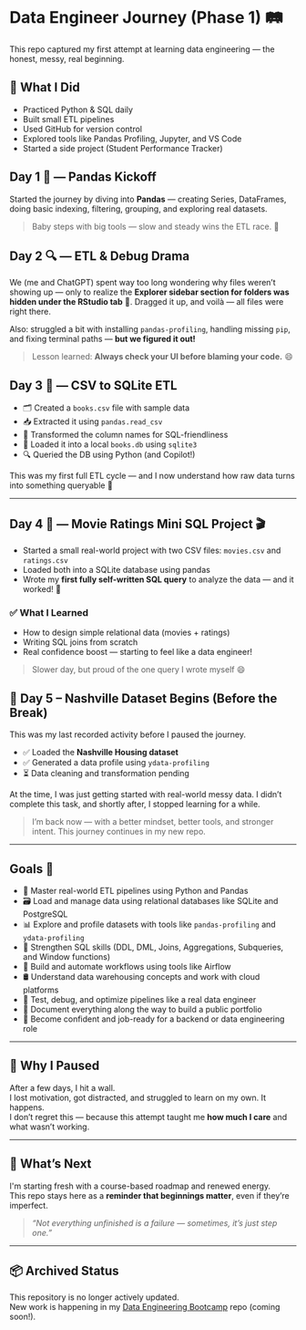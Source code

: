 # Data Engineer Journey (Phase 1) 🛤️

This repo captured my first attempt at learning data engineering — the honest, messy, real beginning.

## 🌱 What I Did

- Practiced Python & SQL daily
- Built small ETL pipelines
- Used GitHub for version control
- Explored tools like Pandas Profiling, Jupyter, and VS Code
- Started a side project (Student Performance Tracker)

## Day 1 🐼 — Pandas Kickoff

Started the journey by diving into **Pandas** — creating Series, DataFrames, doing basic indexing, filtering, grouping, and exploring real datasets.

> Baby steps with big tools — slow and steady wins the ETL race. 🐢

## Day 2 🔍 — ETL & Debug Drama

We (me and ChatGPT) spent way too long wondering why files weren’t showing up — only to realize the **Explorer sidebar section for folders was hidden under the RStudio tab** 🤯. Dragged it up, and voilà — all files were right there.

Also: struggled a bit with installing `pandas-profiling`, handling missing `pip`, and fixing terminal paths — **but we figured it out!**

> Lesson learned: **Always check your UI before blaming your code.** 😄

## Day 3 📅 — CSV to SQLite ETL

- 🗂️ Created a `books.csv` file with sample data
- 📥 Extracted it using `pandas.read_csv`
- 🧹 Transformed the column names for SQL-friendliness
- 🧱 Loaded it into a local `books.db` using `sqlite3`
- 🔍 Queried the DB using Python (and Copilot!)

This was my first full ETL cycle — and I now understand how raw data turns into something queryable 💪

---

## Day 4 📅 — Movie Ratings Mini SQL Project 🎬

- Started a small real-world project with two CSV files: `movies.csv` and `ratings.csv`
- Loaded both into a SQLite database using pandas
- Wrote my **first fully self-written SQL query** to analyze the data — and it worked! 🥳

### ✅ What I Learned
- How to design simple relational data (movies + ratings)
- Writing SQL joins from scratch
- Real confidence boost — starting to feel like a data engineer!

> Slower day, but proud of the one query I wrote myself 😄

## 📅 Day 5 – Nashville Dataset Begins (Before the Break)

This was my last recorded activity before I paused the journey.

- ✅ Loaded the **Nashville Housing dataset**
- ✅ Generated a data profile using `ydata-profiling`
- ⏳ Data cleaning and transformation pending

At the time, I was just getting started with real-world messy data. I didn’t complete this task, and shortly after, I stopped learning for a while.

> I’m back now — with a better mindset, better tools, and stronger intent. This journey continues in my new repo.

---

## Goals 🎯

- 🔄 Master real-world ETL pipelines using Python and Pandas  
- 🗃️ Load and manage data using relational databases like SQLite and PostgreSQL  
- 📊 Explore and profile datasets with tools like `pandas-profiling` and `ydata-profiling`  
- 🧠 Strengthen SQL skills (DDL, DML, Joins, Aggregations, Subqueries, and Window functions)  
- 🧰 Build and automate workflows using tools like Airflow  
- 🛢️ Understand data warehousing concepts and work with cloud platforms  
- 🧪 Test, debug, and optimize pipelines like a real data engineer  
- 📝 Document everything along the way to build a public portfolio
- 💼 Become confident and job-ready for a backend or data engineering role
  
---

## 🛑 Why I Paused

After a few days, I hit a wall.  
I lost motivation, got distracted, and struggled to learn on my own. It happens.  
I don’t regret this — because this attempt taught me **how much I care** and what wasn’t working.

---

## 🔁 What’s Next

I'm starting fresh with a course-based roadmap and renewed energy.  
This repo stays here as a **reminder that beginnings matter**, even if they’re imperfect.

> *“Not everything unfinished is a failure — sometimes, it’s just step one.”*

---

## 📦 Archived Status

This repository is no longer actively updated.  
New work is happening in my [Data Engineering Bootcamp](#) repo (coming soon!).

